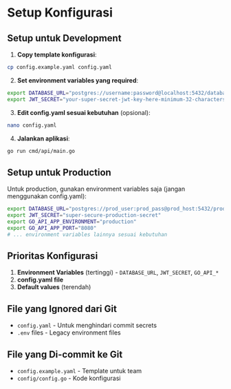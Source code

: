 # Setup Konfigurasi

## Setup untuk Development

1. **Copy template konfigurasi**:
```bash
cp config.example.yaml config.yaml
```

2. **Set environment variables yang required**:
```bash
export DATABASE_URL="postgres://username:password@localhost:5432/database_name"
export JWT_SECRET="your-super-secret-jwt-key-here-minimum-32-characters"
```

3. **Edit config.yaml sesuai kebutuhan** (opsional):
```bash
nano config.yaml
```

4. **Jalankan aplikasi**:
```bash
go run cmd/api/main.go
```

## Setup untuk Production

Untuk production, gunakan environment variables saja (jangan menggunakan config.yaml):

```bash
export DATABASE_URL="postgres://prod_user:prod_pass@prod_host:5432/prod_db"
export JWT_SECRET="super-secure-production-secret"
export GO_API_APP_ENVIRONMENT="production"
export GO_API_APP_PORT="8080"
# ... environment variables lainnya sesuai kebutuhan
```

## Prioritas Konfigurasi

1. **Environment Variables** (tertinggi) - `DATABASE_URL`, `JWT_SECRET`, `GO_API_*`
2. **config.yaml file** 
3. **Default values** (terendah)

## File yang Ignored dari Git

- `config.yaml` - Untuk menghindari commit secrets
- `.env` files - Legacy environment files

## File yang Di-commit ke Git

- `config.example.yaml` - Template untuk team
- `config/config.go` - Kode konfigurasi

